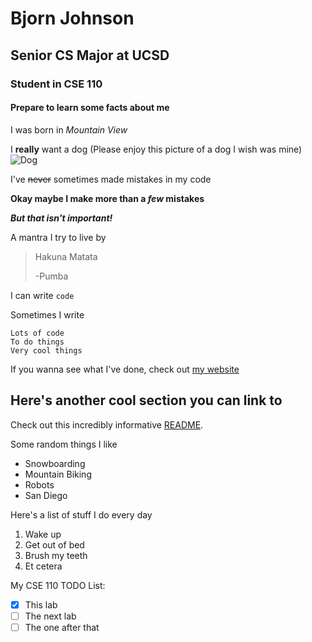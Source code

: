 # Bjorn Johnson
## Senior CS Major at UCSD
### Student in CSE 110
#### Prepare to learn some facts about me

I was born in *Mountain View*

I **really** want a dog (Please enjoy this picture of a dog I wish was mine)
![Dog](https://s3.amazonaws.com/cdn-origin-etr.akc.org/wp-content/uploads/2017/11/05161950/Golden-Retriever-Slide-11.jpg)

I've ~~never~~ sometimes made mistakes in my code

**Okay maybe I make more than a _few_ mistakes**

***But that isn't important!***

A mantra I try to live by
> Hakuna Matata
> 
> -Pumba

I can write `code`

Sometimes I write
```
Lots of code
To do things
Very cool things
```

If you wanna see what I've done, check out [my website](https://bjornjohnson.com/)

## Here's another cool section you can link to

Check out this incredibly informative [README](README.md).

Some random things I like
- Snowboarding
- Mountain Biking
- Robots
- San Diego

Here's a list of stuff I do every day
1. Wake up
2. Get out of bed
3. Brush my teeth
4. Et cetera

My CSE 110 TODO List:

- [x] This lab
- [ ] The next lab
- [ ] The one after that